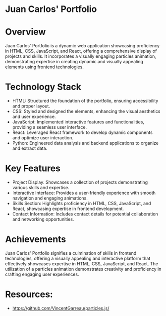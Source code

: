 # Juan Carlos' Portfolio

# Overview
Juan Carlos' Portfolio is a dynamic web application showcasing proficiency in HTML, CSS, JavaScript, and React, offering a comprehensive display of projects and skills. It incorporates a visually engaging particles animation, demonstrating expertise in creating dynamic and visually appealing elements using frontend technologies.

# Technology Stack
- HTML: Structured the foundation of the portfolio, ensuring accessibility and proper layout.
- CSS: Styled and designed the elements, enhancing the visual aesthetics and user experience.
- JavaScript: Implemented interactive features and functionalities, providing a seamless user interface.
- React: Leveraged React framework to develop dynamic components and optimize user interaction.
- Python: Engineered data analysis and backend applications to organize and extract data.

# Key Features
- Project Display: Showcases a collection of projects demonstrating various skills and expertise.
- Interactive Interface: Provides a user-friendly experience with smooth navigation and engaging animations.
- Skills Section: Highlights proficiency in HTML, CSS, JavaScript, and React, showcasing expertise in frontend development.
- Contact Information: Includes contact details for potential collaboration and networking opportunities.
# Achievements
Juan Carlos' Portfolio signifies a culmination of skills in frontend technologies, offering a visually appealing and interactive platform that effectively showcases expertise in HTML, CSS, JavaScript, and React. The utilization of a particles animation demonstrates creativity and proficiency in crafting engaging user experiences.

# Resources:
- https://github.com/VincentGarreau/particles.js/
